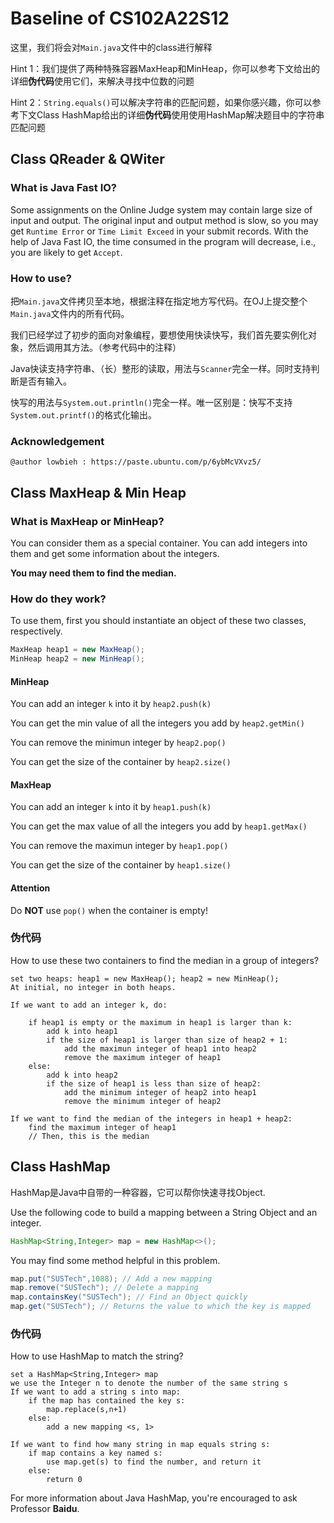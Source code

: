# Baseline of CS102A22S12

这里，我们将会对`Main.java`文件中的class进行解释

Hint 1：我们提供了两种特殊容器MaxHeap和MinHeap，你可以参考下文给出的详细**伪代码**使用它们，来解决寻找中位数的问题

Hint 2：`String.equals()`可以解决字符串的匹配问题，如果你感兴趣，你可以参考下文Class HashMap给出的详细**伪代码**使用使用HashMap解决题目中的字符串匹配问题

## Class QReader & QWiter

### What is Java Fast IO?

Some assignments on the Online Judge system may contain large size of input and output. The original input and output method is slow, so you may get `Runtime Error` or `Time Limit Exceed` in your submit records. With the help of Java Fast IO, the time consumed in the program will decrease, i.e., you are likely to get `Accept`.

### How to use?

把`Main.java`文件拷贝至本地，根据注释在指定地方写代码。在OJ上提交整个`Main.java`文件内的所有代码。

我们已经学过了初步的面向对象编程，要想使用快读快写，我们首先要实例化对象，然后调用其方法。（参考代码中的注释）

Java快读支持字符串、（长）整形的读取，用法与`Scanner`完全一样。同时支持判断是否有输入。

快写的用法与`System.out.println()`完全一样。唯一区别是：快写不支持`System.out.printf()`的格式化输出。

### Acknowledgement

```
@author lowbieh : https://paste.ubuntu.com/p/6ybMcVXvz5/
```

## Class MaxHeap & Min Heap

### What is MaxHeap or MinHeap?

You can consider them as a special container. You can add integers into them and get some information about the integers. 

**You may need them to find the median.**

### How do they work?

To use them, first you should instantiate an object of these two classes, respectively. 

```java
MaxHeap heap1 = new MaxHeap();
MinHeap heap2 = new MinHeap();
```

#### MinHeap

You can add an integer `k` into it by `heap2.push(k)`

You can get the min value of all the integers you add by `heap2.getMin()`

You can remove the minimun integer by `heap2.pop()`

You can get the size of the container by `heap2.size()`

#### MaxHeap

You can add an integer `k` into it by `heap1.push(k)`

You can get the max value of all the integers you add by `heap1.getMax()`

You can remove the maximun integer by `heap1.pop()`

You can get the size of the container by `heap1.size()`

#### Attention

Do **NOT** use `pop()` when the container is empty! 

### 伪代码

How to use these two containers to find the median in a group of integers?

```
set two heaps: heap1 = new MaxHeap(); heap2 = new MinHeap();
At initial, no integer in both heaps.

If we want to add an integer k, do:

	if heap1 is empty or the maximum in heap1 is larger than k:
		add k into heap1
		if the size of heap1 is larger than size of heap2 + 1:
			add the maximun integer of heap1 into heap2
			remove the maximum integer of heap1
	else:
		add k into heap2
		if the size of heap1 is less than size of heap2:
			add the minimum integer of heap2 into heap1
			remove the minimum integer of heap2
					
If we want to find the median of the integers in heap1 + heap2:
	find the maximum integer of heap1
	// Then, this is the median
```





## Class HashMap

HashMap是Java中自带的一种容器，它可以帮你快速寻找Object.

Use the following code to build a mapping between a String Object and an integer.

```java
HashMap<String,Integer> map = new HashMap<>();
```

You may find some method helpful in this problem.

```java
map.put("SUSTech",1088); // Add a new mapping
map.remove("SUSTech"); // Delete a mapping
map.containsKey("SUSTech"); // Find an Object quickly
map.get("SUSTech"); // Returns the value to which the key is mapped
```

### 伪代码

How to use HashMap to match the string?

```
set a HashMap<String,Integer> map
we use the Integer n to denote the number of the same string s
If we want to add a string s into map:
	if the map has contained the key s:
		map.replace(s,n+1)
	else:
		add a new mapping <s, 1>
				
If we want to find how many string in map equals string s:
	if map contains a key named s:
		use map.get(s) to find the number, and return it
	else:
		return 0
```



For more information about Java HashMap, you're encouraged to ask Professor **Baidu**.
